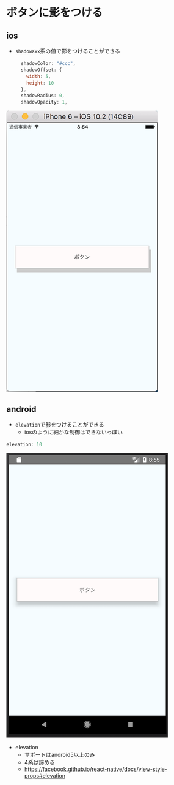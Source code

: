 # ボタンに影をつける

## ios

- `shadowXxx`系の値で影をつけることができる

  ```js
    shadowColor: "#ccc",
    shadowOffset: {
      width: 5,
      height: 10
    },
    shadowRadius: 0,
    shadowOpacity: 1,
  ```

![ios](./ios.png)

## android

- `elevation`で影をつけることができる
  - iosのように細かな制御はできないっぽい

```js
elevation: 10
```

![android](./android.png)

- elevation
  - サポートはandroid5以上のみ
  - 4系は諦める
  - https://facebook.github.io/react-native/docs/view-style-props#elevation
